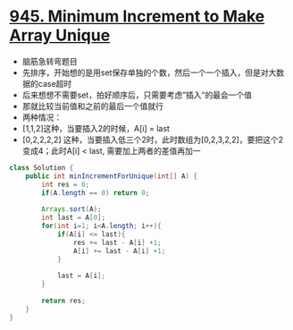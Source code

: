 # [945. Minimum Increment to Make Array Unique](https://leetcode.com/problems/minimum-increment-to-make-array-unique/)

* 脑筋急转弯题目
* 先排序，开始想的是用set保存单独的个数，然后一个一个插入，但是对大数据的case超时
* 后来想想不需要set，拍好顺序后，只需要考虑”插入“的最会一个值
* 那就比较当前值和之前的最后一个值就行
* 两种情况： 
*  [1,1,2]这种，当要插入2的时候，A[i] = last
*  [0,2,2,2,2] 这种，当要插入低三个2时，此时数组为[0,2,3,2,2]，要把这个2变成4；此时A[i] < last, 需要加上两者的差值再加一

```java
class Solution {
    public int minIncrementForUnique(int[] A) {
        int res = 0;
        if(A.length == 0) return 0;
        
        Arrays.sort(A);
        int last = A[0];
        for(int i=1; i<A.length; i++){
            if(A[i] <= last){
                res += last - A[i] +1;
                A[i] += last - A[i] +1;
            }
                
            last = A[i];     
        }
        
        return res;
    }
}

```
